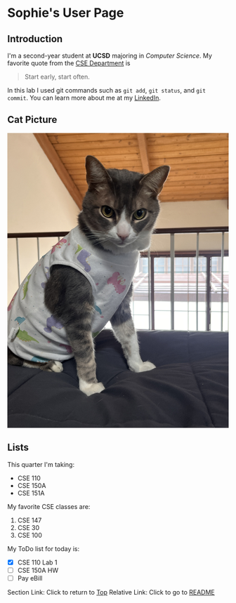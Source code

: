 # Sophie's User Page
## Introduction
I'm a second-year student at **UCSD** majoring in *Computer Science*. My favorite quote from the <ins>CSE Department</ins> is 
>Start early, start often.  

In this lab I used git commands such as `git add`, `git status`, and `git commit`. You can learn more about me at my [LinkedIn](https://www.linkedin.com/in/sophiephung/). 

## Cat Picture
![Cat Pic](cat.JPEG)

## Lists
This quarter I'm taking:
* CSE 110
* CSE 150A
* CSE 151A

My favorite CSE classes are:
1. CSE 147
2. CSE 30
3. CSE 100 

My ToDo list for today is:
- [x] CSE 110 Lab 1
- [ ] CSE 150A HW
- [ ] Pay eBill

Section Link: Click to return to [Top](#sophies-user-page)
Relative Link: Click to go to [README](/README.md)
